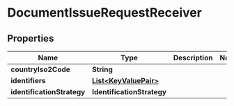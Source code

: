 

# DocumentIssueRequestReceiver


## Properties

| Name | Type | Description | Notes |
|------------ | ------------- | ------------- | -------------|
|**countryIso2Code** | **String** |  |  |
|**identifiers** | [**List&lt;KeyValuePair&gt;**](KeyValuePair.md) |  |  |
|**identificationStrategy** | **IdentificationStrategy** |  |  |



